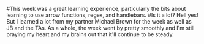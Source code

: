 #This week was a great learning experience, particularly the bits about learning to use arrow functions, regex, and handlebars.
#Is it a lot? Hell yes! But I learned a lot from my partner Michael Brown for the week as well as JB and the TAs. As a whole, the week went by pretty smoothly and I'm still praying my heart and my brains out that it'll continue to be steady.